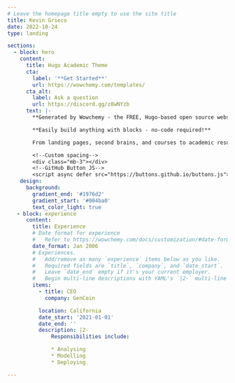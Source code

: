 ```yaml
---
# Leave the homepage title empty to use the site title
title: Kevin Grieco
date: 2022-10-24
type: landing

sections:
  - block: hero
    content:
      title: Hugo Academic Theme
      cta:
        label: '**Get Started**'
        url: https://wowchemy.com/templates/
      cta_alt:
        label: Ask a question
        url: https://discord.gg/z8wNYzb
      text: |-
        **Generated by Wowchemy - the FREE, Hugo-based open source website builder trusted by 500,000+ sites.**

        **Easily build anything with blocks - no-code required!**

        From landing pages, second brains, and courses to academic resumés, conferences, and tech blogs.

        <!--Custom spacing-->
        <div class="mb-3"></div>
        <!--GitHub Button JS-->
        <script async defer src="https://buttons.github.io/buttons.js"></script>
    design:
      background:
        gradient_end: '#1976d2'
        gradient_start: '#004ba0'
        text_color_light: true
   - block: experience
      content:
        title: Experience
        # Date format for experience
        #   Refer to https://wowchemy.com/docs/customization/#date-format
        date_format: Jan 2006
        # Experiences.
        #   Add/remove as many `experience` items below as you like.
        #   Required fields are `title`, `company`, and `date_start`.
        #   Leave `date_end` empty if it's your current employer.
        #   Begin multi-line descriptions with YAML's `|2-` multi-line prefix.
        items:
          - title: CEO
            company: GenCoin

          location: California
          date_start: '2021-01-01'
          date_end: ''
          description: |2-
              Responsibilities include:

              * Analysing
              * Modelling
              * Deploying

---
```


